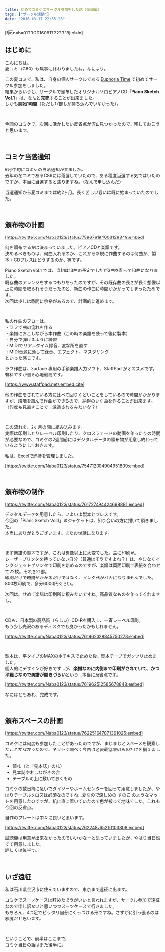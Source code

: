```yaml
---
title: 初めてコミケにサークル参加をした話（準備編）
tags: ["サークル活動"]
date: "2016-08-17 22:35:26"
---
```


[f:id:naba0123:20160817223338j:plain]

## はじめに

こんにちは。  
夏コミ（C90）も無事に終わりましたね。なにより。

この夏コミで、私は、自身の個人サークルである [Euphoria Time](http://euph-t.com) で初めてサークル参加をしました。  
結果からいうと、サークルで頒布したオリジナルソロピアノCD「**Piano Sketch Vol.1**」は、なんと**完売**することが出来ました。  
しかも**開始1時間**（ただし17部しか持ち込んでいなかった）。

<br>

今回のコミケで、次回に活かしたい反省点が沢山見つかったので、残しておこうと思います。

<!-- more -->

<br>

## コミケ当落通知

6月中旬にコミケの当落通知が来ました。  
去年の冬コミであるC89には落選していたので、ある程度当選する気ではいたのですが、本当に当選すると焦りますね。<del>（なんで申し込んだ）</del>

当選通知から夏コミまでは約2ヶ月。長く苦しい戦いは既に始まっていたのでした。

<br>

## 頒布物の計画

[https://twitter.com/Naba0123/status/759676184003129348:embed]

何を頒布するかは決まっていました。ピアノCDと楽譜です。  
決めるべきものは、何曲入れるのか、これから新規に作曲するのは何曲か、製本・CDプレスはどうするのか、等です。

Piano Sketch Vol.1 では、当初は13曲の予定でしたが3曲を削って10曲になりました。  
既存曲のアレンジをするつもりだったのですが、その既存曲の長さが長く想像以上に時間を取られそうだったのと、新曲の作曲に時間がかかってしまったためです。  
次回は少しは時間に余裕があるので、計画的に進めます。

<br>

私の作曲のフローは、  
・ラフで曲の流れを作る  
・楽譜におこしながら本作曲（この時の楽譜を使って後に製本）  
・自分で弾けるように練習  
・MIDIでリアルタイム録音、変な所を直す  
・MIDI音源に通して録音、エフェクト、マスタリング  
といった感じです。

ラフ作曲は、Surface 専用の手額楽譜入力ソフト、StaffPad がオススメです。有料ですが書き心地最高です。

[https://www.staffpad.net/:embed:cite]

他の作曲をされている方に比べて回りくどいことをしているので時間がかかりますが、段階を踏んで作曲ができるので、納得のいく曲を作ることが出来ます。  
（何度も見直すことで、濾過されるみたいな？）

<br>

この流れを、2ヶ月の間に組み込みます。  
実際は印刷したりレーベル印刷したり、クロスフェードの動画を作ったりの時間が必要なので、コミケの2週間前にはデジタルデータの頒布物が用意し終わっているようにしておきます。

私は、Excelで進捗を管理しました。

[https://twitter.com/Naba0123/status/754712004904951809:embed]

<br>

## 頒布物の制作

[https://twitter.com/Naba0123/status/761727494424698881:embed]

デジタルデータを用意したら、いよいよ製本とプレスです。  
今回の「Piano Sketch Vol.1」のジャケットは、知り合いの方に描いて頂きました。  
本当にありがとうございます。またお世話になります。

<br>

まず楽譜の製本ですが、これは想像以上に大変でした。主に印刷が。  
レーザープリンタを持っていない自分（普通はそうですよね？）は、やむなくインクジェットプリンタで印刷を始めるのですが、楽譜は両面印刷で表紙を合わせて22枚。それを21部。  
印刷だけで時間がかかるだけではなく、インク代がバカになりませんでした。800枚印刷で、多分6000円ぐらい。

次回は、せめて楽譜は印刷所に頼みたいですね。高品質なものを作ってくれますし。

<br>

CDも、日本製の高品質（らしい）CD-Rを購入し、一斉レーベル印刷。  
もう少し光沢のあるディスクでも良かったかもしれません。

[https://twitter.com/Naba0123/status/761962328845750273:embed]

<br>

製本は、平タイプのMAXのホチキスで止めた後、製本テープでガッツリ止めました。  
個人的にデザインが好きです…が、**楽譜なのに内側まで印刷がされていて、かつ平綴じなので楽譜が開きづらい**という…本当に反省点です。

[https://twitter.com/Naba0123/status/761962512585678848:embed]

なにはともあれ、完成です。

<br>

## 頒布スペースの計画

[https://twitter.com/Naba0123/status/762251647871361025:embed]

コミケには何度も参加したことがあったのですが、まじまじとスペースを観察したことがなかったので、ネットで調べて今回は必要最低限のものだけを揃えました。

* 値札（と「見本誌」の札）
* 見本誌やおしながきの台
* テーブルの上に敷いておくもの

コミケの数日前に急いでダイソーやホームセンターを回って用意しましたが、やはりテーブルクロスは必須なのですね…夏なので涼しめの すのこ のようなマットを用意したのですが、机に直に置いていたので色が被って地味でした。これも今回の反省点。

自作のプレートは中々に良いと思います。

[https://twitter.com/Naba0123/status/762248765210103808:embed]

試聴機は用意が出来なかったのでいいかなーと思っていましたが、やはり当日慌てて用意しました。  
詳しくは後半で。

<br>

## いざ遠征

私は石川県金沢市に住んでいますので、東京まで遠征に出ます。

コミケでスーツケースは辞めたほうがいいと言われますが、サークル参加で遠征なので申し訳ないと思いつつスーツケースで行きました。  
もちろん、4つ足でピッタリ自分にくっつける形ですね。さすがに引っ張るのは邪魔だと思います。

<br>

ということで、前半はここまで。  
コミケ当日の話はまた後半に。

<br>
